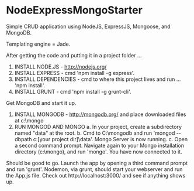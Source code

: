 NodeExpressMongoStarter
=======================

Simple CRUD application using NodeJS, ExpressJS, Mongoose, and MongoDB.

Templating engine = Jade.

After getting the code and putting it in a project folder ...  

1. INSTALL NODE.JS - http://nodejs.org/
2. INSTALL EXPRESS - cmd 'npm install -g express'.
3. INSTALL DEPENDENCIES - cmd to where this project lives and run ... 'npm install'.
4. INSTALL GRUNT - cmd 'npm install -g grunt-cli'.

Get MongoDB and start it up.
1. INSTALL MONGODB - http://mongodb.org/ and place downloaded files at c:\mongo
2. RUN MONGOD AND MONGO 
    a. In your project, create a subdirectory named "data" at the root.
    b. Cmd to C:\mongodb and run 'mongod --dbpath c:\[your project dir]\data'. Mongo Server is now running.
    c. Open a second command prompt. Navigate again to your Mongo installation directory (c:\mongo), and run 'mongo'. You have now connected to it.

Should be good to go. Launch the app by opening a third command prompt and run 'grunt'. Nodemon, via grunt, should start your webserver and run the App.js file. Check out http://localhost:3000/ and see if anything shows up.



